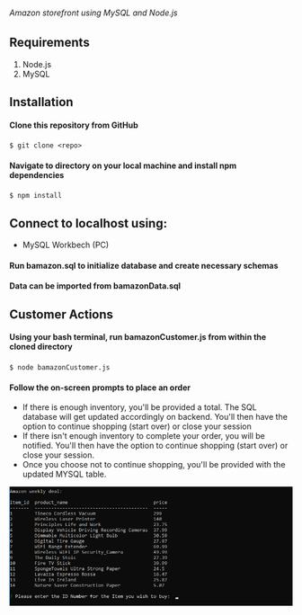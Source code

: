 ###### Amazon storefront using MySQL and Node.js

## Requirements
1. Node.js
1. MySQL

## Installation
#### Clone this repository from GitHub
`$ git clone <repo>`
  
#### Navigate to directory on your local machine and install npm dependencies
`$ npm install`

## Connect to localhost using:
* MySQL Workbech (PC)

#### Run bamazon.sql to initialize database and create necessary schemas
#### Data can be imported from bamazonData.sql

## Customer Actions
#### Using your bash terminal, run bamazonCustomer.js from within the cloned directory
`$ node bamazonCustomer.js`

#### Follow the on-screen prompts to place an order
* If there is enough inventory, you'll be provided a total. The SQL database will get updated accordingly on backend.  You'll then have the option to continue shopping (start over) or close your session
* If there isn't enough inventory to complete your order, you will be notified.  You'll then have the option to continue shopping (start over) or close your session.
*  Once you choose not to continue shopping, you'll be provided with the updated MYSQL table.

![Front-end picture](/homework.png)
